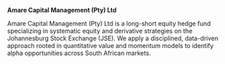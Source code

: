 **Amare Capital Management (Pty) Ltd**

Amare Capital Management (Pty) Ltd is a long-short equity hedge fund specializing in systematic equity and derivative strategies on the Johannesburg Stock Exchange (JSE). We apply a disciplined, data-driven approach rooted in quantitative value and momentum models to identify alpha opportunities across South African markets.
